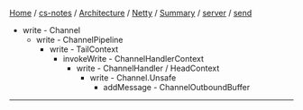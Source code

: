 [Home](https://mengxianbin.github.io) /
[cs-notes](https://mengxianbin.github.io/cs-notes/site) /
[Architecture](https://mengxianbin.github.io/cs-notes/site/Architecture) /
[Netty](https://mengxianbin.github.io/cs-notes/site/Architecture/Netty) /
[Summary](https://mengxianbin.github.io/cs-notes/site/Architecture/Netty/Summary) /
[server](https://mengxianbin.github.io/cs-notes/site/Architecture/Netty/Summary/server) /
[send](https://mengxianbin.github.io/cs-notes/site/Architecture/Netty/Summary/server/send)

* write - Channel
    * write - ChannelPipeline
        * write - TailContext
            * invokeWrite - ChannelHandlerContext
                * write - ChannelHandler / HeadContext
                    * write - Channel.Unsafe
                        * addMessage - ChannelOutboundBuffer

---
